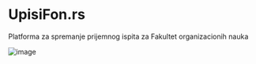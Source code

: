 <h1>UpisiFon.rs</h1>
<p>Platforma za spremanje prijemnog ispita za Fakultet organizacionih nauka</p>

![image](https://user-images.githubusercontent.com/53167193/199886208-32b92752-04a1-43e5-8fdd-cb28048f6c5d.png)
